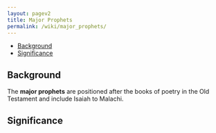 ```yaml
---
layout: pagev2
title: Major Prophets
permalink: /wiki/major_prophets/
---
```

- [Background](#background)
- [Significance](#significance)

## Background

The **major prophets** are positioned after the books of poetry in the Old Testament and include Isaiah to Malachi.

## Significance
